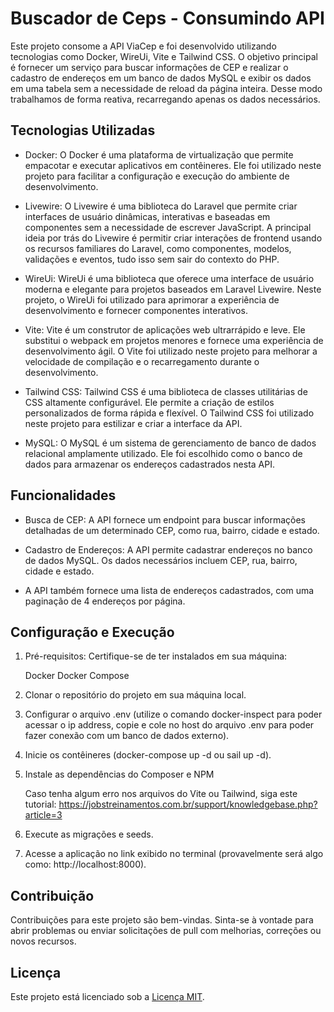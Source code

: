 # Buscador de Ceps - Consumindo API

Este projeto consome a API ViaCep e foi desenvolvido utilizando tecnologias como Docker, WireUi, Vite e Tailwind CSS. O objetivo principal é fornecer um serviço para buscar informações de CEP e realizar o cadastro de endereços em um banco de dados MySQL e exibir os dados em uma tabela sem a necessidade de reload da página inteira. Desse modo trabalhamos de forma reativa, recarregando apenas os dados necessários.

## Tecnologias Utilizadas


- Docker: O Docker é uma plataforma de virtualização que permite empacotar e executar aplicativos em contêineres. Ele foi utilizado neste projeto para facilitar a configuração e execução do ambiente de desenvolvimento.

- Livewire: O Livewire é uma biblioteca do Laravel que permite criar interfaces de usuário dinâmicas, interativas e baseadas em componentes sem a necessidade de escrever JavaScript. A principal ideia por trás do Livewire é permitir criar interações de frontend usando os recursos familiares do Laravel, como componentes, modelos, validações e eventos, tudo isso sem sair do contexto do PHP.

- WireUi: WireUi é uma biblioteca que oferece uma interface de usuário moderna e elegante para projetos baseados em Laravel Livewire. Neste projeto, o WireUi foi utilizado para aprimorar a experiência de desenvolvimento e fornecer componentes interativos.

- Vite: Vite é um construtor de aplicações web ultrarrápido e leve. Ele substitui o webpack em projetos menores e fornece uma experiência de desenvolvimento ágil. O Vite foi utilizado neste projeto para melhorar a velocidade de compilação e o recarregamento durante o desenvolvimento.

- Tailwind CSS: Tailwind CSS é uma biblioteca de classes utilitárias de CSS altamente configurável. Ele permite a criação de estilos personalizados de forma rápida e flexível. O Tailwind CSS foi utilizado neste projeto para estilizar e criar a interface da API.

- MySQL: O MySQL é um sistema de gerenciamento de banco de dados relacional amplamente utilizado. Ele foi escolhido como o banco de dados para armazenar os endereços cadastrados nesta API.

## Funcionalidades

- Busca de CEP: A API fornece um endpoint para buscar informações detalhadas de um determinado CEP, como rua, bairro, cidade e estado.

- Cadastro de Endereços: A API permite cadastrar endereços no banco de dados MySQL. Os dados necessários incluem CEP, rua, bairro, cidade e estado.

- A API também fornece uma lista de endereços cadastrados, com uma paginação de 4 endereços por página.

## Configuração e Execução

1. Pré-requisitos:
Certifique-se de ter instalados em sua máquina:

    Docker
    Docker Compose

2. Clonar o repositório do projeto em sua máquina local.

3. Configurar o arquivo .env (utilize o comando docker-inspect para poder acessar o ip address, copie e cole no host do arquivo .env para poder fazer conexão com um banco de dados externo).

4. Inicie os contêineres (docker-compose up -d ou sail up -d).

5. Instale as dependências do Composer e NPM

   Caso tenha algum erro nos arquivos do Vite ou Tailwind, siga este tutorial: https://jobstreinamentos.com.br/support/knowledgebase.php?article=3

6. Execute as migrações e seeds.

7. Acesse a aplicação no link exibido no terminal (provavelmente será algo como: http://localhost:8000).


## Contribuição

Contribuições para este projeto são bem-vindas. Sinta-se à vontade para abrir problemas ou enviar solicitações de pull com melhorias, correções ou novos recursos.

## Licença

Este projeto está licenciado sob a [Licença MIT](https://opensource.org/licenses/MIT).